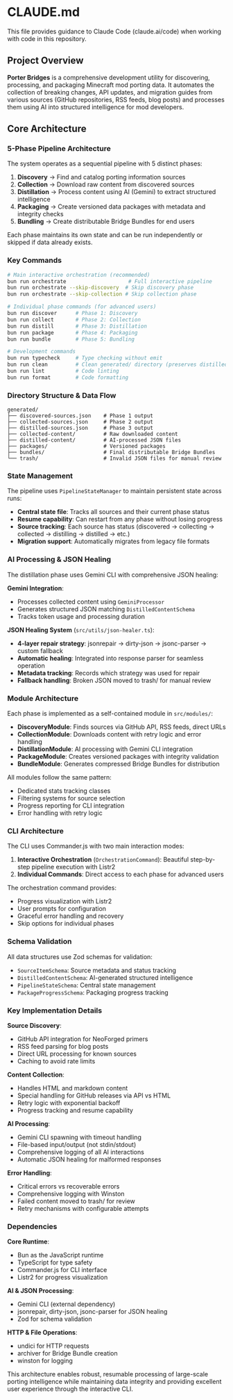 # CLAUDE.md

This file provides guidance to Claude Code (claude.ai/code) when working with code in this repository.

## Project Overview

**Porter Bridges** is a comprehensive development utility for discovering, processing, and packaging Minecraft mod porting data. It automates the collection of breaking changes, API updates, and migration guides from various sources (GitHub repositories, RSS feeds, blog posts) and processes them using AI into structured intelligence for mod developers.

## Core Architecture

### 5-Phase Pipeline Architecture

The system operates as a sequential pipeline with 5 distinct phases:

1. **Discovery** → Find and catalog porting information sources
2. **Collection** → Download raw content from discovered sources  
3. **Distillation** → Process content using AI (Gemini) to extract structured intelligence
4. **Packaging** → Create versioned data packages with metadata and integrity checks
5. **Bundling** → Create distributable Bridge Bundles for end users

Each phase maintains its own state and can be run independently or skipped if data already exists.

### Key Commands

```bash
# Main interactive orchestration (recommended)
bun run orchestrate                    # Full interactive pipeline
bun run orchestrate --skip-discovery  # Skip discovery phase
bun run orchestrate --skip-collection # Skip collection phase

# Individual phase commands (for advanced users)
bun run discover      # Phase 1: Discovery
bun run collect       # Phase 2: Collection  
bun run distill       # Phase 3: Distillation
bun run package       # Phase 4: Packaging
bun run bundle        # Phase 5: Bundling

# Development commands
bun run typecheck     # Type checking without emit
bun run clean         # Clean generated/ directory (preserves distilled-content)
bun run lint          # Code linting
bun run format        # Code formatting
```

### Directory Structure & Data Flow

```
generated/
├── discovered-sources.json    # Phase 1 output
├── collected-sources.json     # Phase 2 output  
├── distilled-sources.json     # Phase 3 output
├── collected-content/         # Raw downloaded content
├── distilled-content/         # AI-processed JSON files
├── packages/                  # Versioned packages
├── bundles/                   # Final distributable Bridge Bundles
└── trash/                     # Invalid JSON files for manual review
```

### State Management

The pipeline uses `PipelineStateManager` to maintain persistent state across runs:
- **Central state file**: Tracks all sources and their current phase status
- **Resume capability**: Can restart from any phase without losing progress
- **Source tracking**: Each source has status (discovered → collecting → collected → distilling → distilled → etc.)
- **Migration support**: Automatically migrates from legacy file formats

### AI Processing & JSON Healing

The distillation phase uses Gemini CLI with comprehensive JSON healing:

**Gemini Integration**:
- Processes collected content using `GeminiProcessor`
- Generates structured JSON matching `DistilledContentSchema`
- Tracks token usage and processing duration

**JSON Healing System** (`src/utils/json-healer.ts`):
- **4-layer repair strategy**: jsonrepair → dirty-json → jsonc-parser → custom fallback
- **Automatic healing**: Integrated into response parser for seamless operation
- **Metadata tracking**: Records which strategy was used for repair
- **Fallback handling**: Broken JSON moved to trash/ for manual review

### Module Architecture

Each phase is implemented as a self-contained module in `src/modules/`:

- **DiscoveryModule**: Finds sources via GitHub API, RSS feeds, direct URLs
- **CollectionModule**: Downloads content with retry logic and error handling
- **DistillationModule**: AI processing with Gemini CLI integration
- **PackageModule**: Creates versioned packages with integrity validation
- **BundleModule**: Generates compressed Bridge Bundles for distribution

All modules follow the same pattern:
- Dedicated stats tracking classes
- Filtering systems for source selection
- Progress reporting for CLI integration
- Error handling with retry logic

### CLI Architecture

The CLI uses Commander.js with two main interaction modes:

1. **Interactive Orchestration** (`OrchestrationCommand`): Beautiful step-by-step pipeline execution with Listr2
2. **Individual Commands**: Direct access to each phase for advanced users

The orchestration command provides:
- Progress visualization with Listr2
- User prompts for configuration
- Graceful error handling and recovery
- Skip options for individual phases

### Schema Validation

All data structures use Zod schemas for validation:
- `SourceItemSchema`: Source metadata and status tracking
- `DistilledContentSchema`: AI-generated structured intelligence
- `PipelineStateSchema`: Central state management
- `PackageProgressSchema`: Packaging progress tracking

### Key Implementation Details

**Source Discovery**: 
- GitHub API integration for NeoForged primers
- RSS feed parsing for blog posts
- Direct URL processing for known sources
- Caching to avoid rate limits

**Content Collection**:
- Handles HTML and markdown content
- Special handling for GitHub releases via API vs HTML
- Retry logic with exponential backoff
- Progress tracking and resume capability

**AI Processing**:
- Gemini CLI spawning with timeout handling
- File-based input/output (not stdin/stdout)
- Comprehensive logging of all AI interactions
- Automatic JSON healing for malformed responses

**Error Handling**:
- Critical errors vs recoverable errors
- Comprehensive logging with Winston
- Failed content moved to trash/ for review
- Retry mechanisms with configurable attempts

### Dependencies

**Core Runtime**:
- Bun as the JavaScript runtime
- TypeScript for type safety
- Commander.js for CLI interface
- Listr2 for progress visualization

**AI & JSON Processing**:
- Gemini CLI (external dependency)
- jsonrepair, dirty-json, jsonc-parser for JSON healing
- Zod for schema validation

**HTTP & File Operations**:
- undici for HTTP requests
- archiver for Bridge Bundle creation
- winston for logging

This architecture enables robust, resumable processing of large-scale porting intelligence while maintaining data integrity and providing excellent user experience through the interactive CLI.